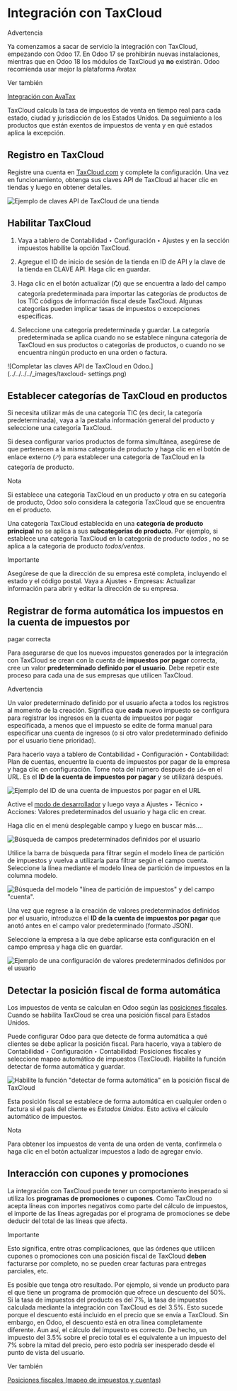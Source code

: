 # Integración con TaxCloud

Advertencia

Ya comenzamos a sacar de servicio la integración con TaxCloud, empezando con
Odoo 17. En Odoo 17 se prohibirán nuevas instalaciones, mientras que en Odoo
18 los módulos de TaxCloud ya **no** existirán. Odoo recomienda usar mejor la
plataforma Avatax

Ver también

[Integración con AvaTax](avatax.html)

TaxCloud calcula la tasa de impuestos de venta en tiempo real para cada
estado, ciudad y jurisdicción de los Estados Unidos. Da seguimiento a los
productos que están exentos de impuestos de venta y en qué estados aplica la
excepción.

## Registro en TaxCloud

Registre una cuenta en [TaxCloud.com](https://taxcloud.com/register) y
complete la configuración. Una vez en funcionamiento, obtenga sus claves API
de TaxCloud al hacer clic en tiendas y luego en obtener detalles.

![Ejemplo de claves API de TaxCloud de una
tienda](../../../../_images/taxcloud-api-keys.png)

## Habilitar TaxCloud

  1. Vaya a tablero de Contabilidad ‣ Configuración ‣ Ajustes y en la sección impuestos habilite la opción TaxCloud.

  2. Agregue el ID de inicio de sesión de la tienda en ID de API y la clave de la tienda en CLAVE API. Haga clic en guardar.

  3. Haga clic en el botón actualizar (🗘) que se encuentra a lado del campo categoría predeterminada para importar las categorías de productos de los TIC códigos de información fiscal desde TaxCloud. Algunas categorías pueden implicar tasas de impuestos o excepciones específicas.

  4. Seleccione una categoría predeterminada y guardar. La categoría predeterminada se aplica cuando no se establece ninguna categoría de TaxCloud en sus productos o categorías de productos, o cuando no se encuentra ningún producto en una orden o factura.

![Completar las claves API de TaxCloud en Odoo.](../../../../_images/taxcloud-
settings.png)

## Establecer categorías de TaxCloud en productos

Si necesita utilizar más de una categoría TIC (es decir, la categoría
predeterminada), vaya a la pestaña información general del producto y
seleccione una categoría TaxCloud.

Si desea configurar varios productos de forma simultánea, asegúrese de que
pertenecen a la misma categoría de producto y haga clic en el botón de enlace
externo (🡕) para establecer una categoría de TaxCloud en la categoría de
producto.

Nota

Si establece una categoría TaxCloud en un producto y otra en su categoría de
producto, Odoo solo considera la categoría TaxCloud que se encuentra en el
producto.

Una categoría TaxCloud establecida en una **categoría de producto principal**
no se aplica a sus **subcategorías de producto**. Por ejemplo, si establece
una categoría TaxCloud en la categoría de producto _todos_ , no se aplica a la
categoría de producto _todos/ventas_.

Importante

Asegúrese de que la dirección de su empresa esté completa, incluyendo el
estado y el código postal. Vaya a Ajustes ‣ Empresas: Actualizar información
para abrir y editar la dirección de su empresa.

## Registrar de forma automática los impuestos en la cuenta de impuestos por
pagar correcta

Para asegurarse de que los nuevos impuestos generados por la integración con
TaxCloud se crean con la cuenta de **impuestos por pagar** correcta, cree un
valor **predeterminado definido por el usuario**. Debe repetir este proceso
para cada una de sus empresas que utilicen TaxCloud.

Advertencia

Un valor predeterminado definido por el usuario afecta a todos los registros
al momento de la creación. Significa que **cada** nuevo impuesto se configura
para registrar los ingresos en la cuenta de impuestos por pagar especificada,
a menos que el impuesto se edite de forma manual para especificar una cuenta
de ingresos (o si otro valor predeterminado definido por el usuario tiene
prioridad).

Para hacerlo vaya a tablero de Contabilidad ‣ Configuración ‣ Contabilidad:
Plan de cuentas, encuentre la cuenta de impuestos por pagar de la empresa y
haga clic en configuración. Tome nota del número después de `id=` en el URL.
Es el **ID de la cuenta de impuestos por pagar** y se utilizará después.

![Ejemplo del ID de una cuenta de impuestos por pagar en el
URL](../../../../_images/tax-payable-id.png)

Active el [modo de
desarrollador](../../../general/developer_mode.html#developer-mode) y luego
vaya a Ajustes ‣ Técnico ‣ Acciones: Valores predeterminados del usuario y
haga clic en crear.

Haga clic en el menú desplegable campo y luego en buscar más….

![Búsqueda de campos predeterminados definidos por el
usuario](../../../../_images/user-defaults-search-more.png)

Utilice la barra de búsqueda para filtrar según el modelo línea de partición
de impuestos y vuelva a utilizarla para filtrar según el campo cuenta.
Seleccione la línea mediante el modelo línea de partición de impuestos en la
columna modelo.

![Búsqueda del modelo "línea de partición de impuestos" y del campo
"cuenta".](../../../../_images/user-defaults-search-filters.png)

Una vez que regrese a la creación de valores predeterminados definidos por el
usuario, introduzca el **ID de la cuenta de impuestos por pagar** que anotó
antes en el campo valor predeterminado (formato JSON).

Seleccione la empresa a la que debe aplicarse esta configuración en el campo
empresa y haga clic en guardar.

![Ejemplo de una configuración de valores predeterminados definidos por el
usuario](../../../../_images/user-defaults-complete-configuration.png)

## Detectar la posición fiscal de forma automática

Los impuestos de venta se calculan en Odoo según las [posiciones
fiscales](fiscal_positions.html). Cuando se habilita TaxCloud se crea una
posición fiscal para Estados Unidos.

Puede configurar Odoo para que detecte de forma automática a qué clientes se
debe aplicar la posición fiscal. Para hacerlo, vaya a tablero de Contabilidad
‣ Configuración ‣ Contabilidad: Posiciones fiscales y seleccione mapeo
automático de impuestos (TaxCloud). Habilite la función detectar de forma
automática y guardar.

![Habilite la función "detectar de forma automática" en la posición fiscal de
TaxCloud](../../../../_images/fiscal-position-detect.png)

Esta posición fiscal se establece de forma automática en cualquier orden o
factura si el país del cliente es _Estados Unidos_. Esto activa el cálculo
automático de impuestos.

Nota

Para obtener los impuestos de venta de una orden de venta, confírmela o haga
clic en el botón actualizar impuestos a lado de agregar envío.

## Interacción con cupones y promociones

La integración con TaxCloud puede tener un comportamiento inesperado si
utiliza los **programas de promociones** o **cupones**. Como TaxCloud no
acepta líneas con importes negativos como parte del cálculo de impuestos, el
importe de las líneas agregadas por el programa de promociones se debe deducir
del total de las líneas que afecta.

Importante

Esto significa, entre otras complicaciones, que las órdenes que utilicen
cupones o promociones con una posición fiscal de TaxCloud **deben** facturarse
por completo, no se pueden crear facturas para entregas parciales, etc.

Es posible que tenga otro resultado. Por ejemplo, si vende un producto para el
que tiene un programa de promoción que ofrece un descuento del 50%. Si la tasa
de impuestos del producto es del 7%, la tasa de impuestos calculada mediante
la integración con TaxCloud es del 3.5%. Esto sucede porque el descuento está
incluido en el precio que se envía a TaxCloud. Sin embargo, en Odoo, el
descuento está en otra línea completamente diferente. Aun así, el cálculo del
impuesto es correcto. De hecho, un impuesto del 3.5% sobre el precio total es
el equivalente a un impuesto del 7% sobre la mitad del precio, pero esto
podría ser inesperado desde el punto de vista del usuario.

Ver también

[Posiciones fiscales (mapeo de impuestos y cuentas)](fiscal_positions.html)

